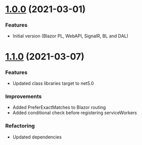 <a name="1.0.0"></a>
# [1.0.0](https://github.com/lucazaccaro/uroboro/releases/tag/1.0.0) (2021-03-01)

### Features
* Initial version (Blazor PL, WebAPI, SignalR, BL and DAL)

# [1.1.0](https://github.com/lucazaccaro/uroboro/releases/tag/1.1.0) (2021-03-07)

### Features
* Updated class libraries target to net5.0

### Improvements
* Added PreferExactMatches to Blazor routing
* Added conditional check before registering serviceWorkers

### Refactoring
* Updated dependencies